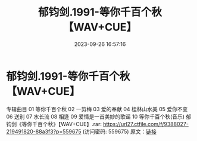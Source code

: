 ﻿---
title: 郁钧剑.1991-等你千百个秋【WAV+CUE】
date: 2023-09-26 16:57:16
categories: WAV车载音乐、镜像
tags: 华语中文
---
# 郁钧剑.1991-等你千百个秋【WAV+CUE】

专辑曲目
01 等你千百个秋
02 一剪梅
03 爱的奉献
04 桂林山水美
05 爱你不变
06 送别
07 水长流
08 相逢
09 爱情是一首美妙的歌谣
10 等你千百个秋(音乐)
郁钧剑《等你千百个秋》【WAV+CUE】.rar: https://url27.ctfile.com/f/9388027-219491820-88a3f3?p=559675
(访问密码: 559675)
原文：[链接](https://blog.sina.com.cn/s/blog_1647c7e76010313jd.html)
